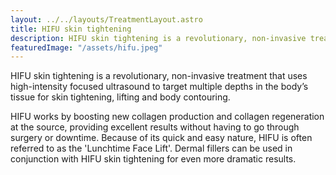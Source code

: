 ```yaml
---
layout: ../../layouts/TreatmentLayout.astro
title: HIFU skin tightening
description: HIFU skin tightening is a revolutionary, non-invasive treatment
featuredImage: "/assets/hifu.jpeg"
---
```


HIFU skin tightening is a revolutionary, non-invasive treatment that uses high-intensity focused ultrasound to target multiple depths in the body’s tissue for skin tightening, lifting and body contouring.

HIFU works by boosting new collagen production and collagen regeneration at the source, providing excellent results without having to go through surgery or downtime. Because of its quick and easy nature, HIFU is often referred to as the 'Lunchtime Face Lift'. Dermal fillers can be used in conjunction with HIFU skin tightening for even more dramatic results.
